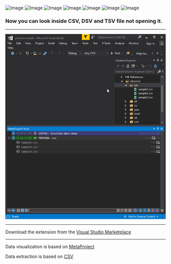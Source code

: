 ![Image](https://img.shields.io/github/license/viacheslav-lozinskyi/Preview-CSV)
![Image](https://img.shields.io/github/issues/viacheslav-lozinskyi/Preview-CSV)
![Image](https://img.shields.io/github/stars/viacheslav-lozinskyi/Preview-CSV)
![Image](https://img.shields.io/github/languages/code-size/viacheslav-lozinskyi/Preview-CSV)
![Image](https://img.shields.io/badge/VS-2019-blueviolet)
![Image](https://img.shields.io/badge/VS-2017-blueviolet)
![Image](https://img.shields.io/badge/VS-2015-blueviolet)

### Now you can look inside CSV, DSV and TSV file not opening it.
---

![Image](resource/video/Presentation1.gif)

---
Download the extension from the [Visual Studio Marketplace](https://marketplace.visualstudio.com/items?itemName=ViacheslavLozinskyi.Preview-CSV)

---
Data visualization is based on [MetaProject](https://marketplace.visualstudio.com/items?itemName=ViacheslavLozinskyi.MetaProject)

Data extraction is based on [CSV](https://github.com/stevehansen/csv/)